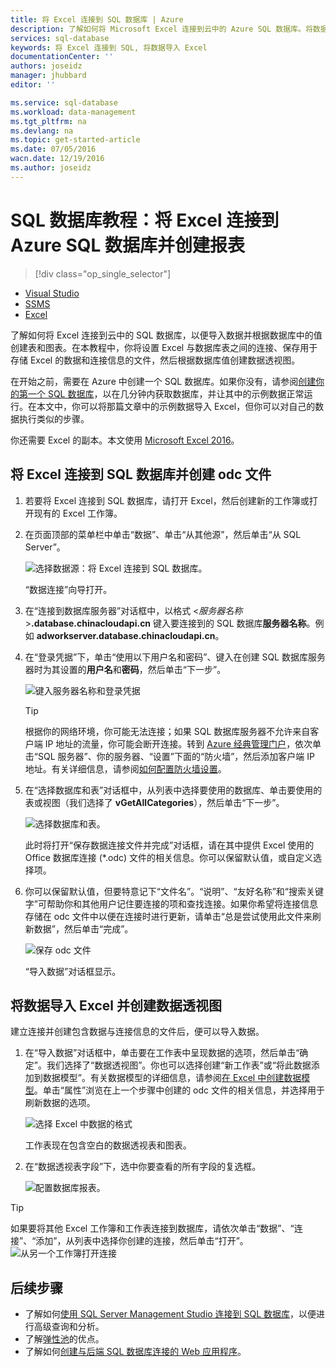 ```yaml
---
title: 将 Excel 连接到 SQL 数据库 | Azure
description: 了解如何将 Microsoft Excel 连接到云中的 Azure SQL 数据库。将数据导入 Excel 以进行报告和数据探索。
services: sql-database
keywords: 将 Excel 连接到 SQL, 将数据导入 Excel
documentationCenter: ''
authors: joseidz
manager: jhubbard
editor: ''

ms.service: sql-database
ms.workload: data-management
ms.tgt_pltfrm: na
ms.devlang: na
ms.topic: get-started-article
ms.date: 07/05/2016
wacn.date: 12/19/2016
ms.author: joseidz
---
```


# SQL 数据库教程：将 Excel 连接到 Azure SQL 数据库并创建报表

> [!div class="op_single_selector"]
- [Visual Studio](./sql-database-connect-query.md)
- [SSMS](./sql-database-connect-query-ssms.md)
- [Excel](./sql-database-connect-excel.md)

了解如何将 Excel 连接到云中的 SQL 数据库，以便导入数据并根据数据库中的值创建表和图表。在本教程中，你将设置 Excel 与数据库表之间的连接、保存用于存储 Excel 的数据和连接信息的文件，然后根据数据库值创建数据透视图。

在开始之前，需要在 Azure 中创建一个 SQL 数据库。如果你没有，请参阅[创建你的第一个 SQL 数据库](./sql-database-get-started.md)，以在几分钟内获取数据库，并让其中的示例数据正常运行。在本文中，你可以将那篇文章中的示例数据导入 Excel，但你可以对自己的数据执行类似的步骤。

你还需要 Excel 的副本。本文使用 [Microsoft Excel 2016](https://products.office.com/zh-cn/)。

## 将 Excel 连接到 SQL 数据库并创建 odc 文件

1. 若要将 Excel 连接到 SQL 数据库，请打开 Excel，然后创建新的工作簿或打开现有的 Excel 工作簿。

2. 在页面顶部的菜单栏中单击“数据”、单击“从其他源”，然后单击“从 SQL Server”。

    ![选择数据源：将 Excel 连接到 SQL 数据库。](./media/sql-database-connect-excel/excel_data_source.png)

    “数据连接”向导打开。

3. 在“连接到数据库服务器”对话框中，以格式 <*服务器名称*>**.database.chinacloudapi.cn** 键入要连接到的 SQL 数据库**服务器名称**。例如 **adworkserver.database.chinacloudapi.cn**。

4. 在“登录凭据”下，单击“使用以下用户名和密码”、键入在创建 SQL 数据库服务器时为其设置的**用户名**和**密码**，然后单击“下一步”。

    ![键入服务器名称和登录凭据](./media/sql-database-connect-excel/connect-to-server.png)

    > [!TIP]
    > 根据你的网络环境，你可能无法连接；如果 SQL 数据库服务器不允许来自客户端 IP 地址的流量，你可能会断开连接。转到 [Azure 经典管理门户](https://manage.windowsazure.cn)，依次单击“SQL 服务器”、你的服务器、“设置”下面的“防火墙”，然后添加客户端 IP 地址。有关详细信息，请参阅[如何配置防火墙设置](./sql-database-configure-firewall-settings-powershell.md)。

5. 在“选择数据库和表”对话框中，从列表中选择要使用的数据库、单击要使用的表或视图（我们选择了 **vGetAllCategories**），然后单击“下一步”。

    ![选择数据库和表。](./media/sql-database-connect-excel/select-database-and-table.png)

    此时将打开“保存数据连接文件并完成”对话框，请在其中提供 Excel 使用的 Office 数据库连接 (*.odc) 文件的相关信息。你可以保留默认值，或自定义选择项。

6. 你可以保留默认值，但要特意记下“文件名”。“说明”、“友好名称”和“搜索关键字”可帮助你和其他用户记住要连接的项和查找连接。如果你希望将连接信息存储在 odc 文件中以便在连接时进行更新，请单击“总是尝试使用此文件来刷新数据”，然后单击“完成”。

    ![保存 odc 文件](./media/sql-database-connect-excel/save-odc-file.png)

    “导入数据”对话框显示。

## 将数据导入 Excel 并创建数据透视图
建立连接并创建包含数据与连接信息的文件后，便可以导入数据。

1. 在“导入数据”对话框中，单击要在工作表中呈现数据的选项，然后单击“确定”。我们选择了“数据透视图”。你也可以选择创建“新工作表”或“将此数据添加到数据模型”。有关数据模型的详细信息，请参阅[在 Excel 中创建数据模型](https://support.office.com/article/Create-a-Data-Model-in-Excel-87E7A54C-87DC-488E-9410-5C75DBCB0F7B)。单击“属性”浏览在上一个步骤中创建的 odc 文件的相关信息，并选择用于刷新数据的选项。

    ![选择 Excel 中数据的格式](./media/sql-database-connect-excel/import-data.png)

    工作表现在包含空白的数据透视表和图表。

8. 在“数据透视表字段”下，选中你要查看的所有字段的复选框。

    ![配置数据库报表。](./media/sql-database-connect-excel/power-pivot-results.png)

> [!TIP]
> 如果要将其他 Excel 工作簿和工作表连接到数据库，请依次单击“数据”、“连接”、“添加”，从列表中选择你创建的连接，然后单击“打开”。
> ![从另一个工作簿打开连接](./media/sql-database-connect-excel/open-from-another-workbook.png)

## 后续步骤

- 了解如何[使用 SQL Server Management Studio 连接到 SQL 数据库](./sql-database-connect-query-ssms.md)，以便进行高级查询和分析。
- 了解[弹性池](./sql-database-elastic-pool.md)的优点。
- 了解如何[创建与后端 SQL 数据库连接的 Web 应用程序](../app-service-web/web-sites-dotnet-deploy-aspnet-mvc-app-membership-oauth-sql-database.md)。

<!---HONumber=Mooncake_Quality_Review_1202_2016-->